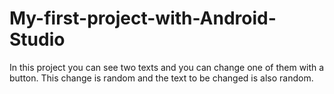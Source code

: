 # My-first-project-with-Android-Studio
In this project you can see two texts and you can change one of them with a button. This change is random and the text to be changed is also random.
